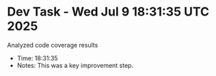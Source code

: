 # Dev Task - Wed Jul  9 18:31:35 UTC 2025
Analyzed code coverage results
- Time: 18:31:35
- Notes: This was a key improvement step.
